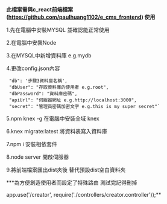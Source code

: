 **此檔案需與c_react前端檔案(https://github.com/paulhuang1102/e_cms_frontend) 使用**

 1.先在電腦中安裝MYSQL 並確認能正常使用
 
 2.在電腦中安裝Node
 
 3.在MYSQL中新增資料庫 e.g.mydb
 
 4.更改config.json內容
 
     "db": '步驟3資料庫名稱',
     "dbUser": "存取資料庫的使用者 e.g.root",
     "dbPassword": "資料庫密碼",
     "apiUrl": "伺服器網址 e.g.http://localhost:3000",
     "secret": "管理員密碼加密文字 e.g.this is my super secret"`
    
 5.npm knex -g 在電腦中安裝全域 knex
 
 6.knex migrate:latest 將資料表寫入資料庫
 
 7.npm i 安裝相依套件
 
 8.node server 開啟伺服器
 
 9.將前端檔案匯出dist夾後 替代預設dist空白資料夾
 
 ***為方便創造使用者而設定了特殊路由 測試完記得刪掉
 
 app.use('/creator', require('./controllers/creator.controller'));**
